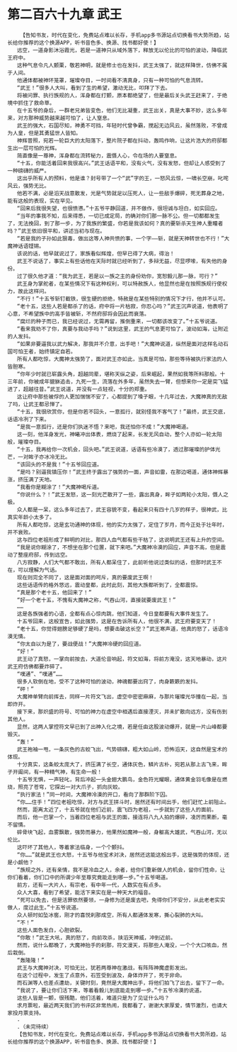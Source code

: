 # 第二百六十九章 武王
        【告知书友，时代在变化，免费站点难以长存，手机app多书源站点切换看书大势所趋，站长给你推荐的这个换源APP，听书音色多、换源、找书都好使！】
       远空，一道身影沐浴霞光，若是一道神只从域外落下，释放无以伦比的可怕的波动，降临武王府中。
       这种气息令凡人颤栗，敬若神明，就是修士也在发抖，武王太强了，就这样降世，仿佛不属于人间。
       他通体都被神环笼罩，璀璨夺目，一时间看不清真身，只有一种可怕的气息流转。
       “武王！”很多人大叫，看到了生的希望，激动无比，叩拜了下去。
       将被问罪、执行族规的人，浑身都在打颤，原本都绝望了，但是最后关头武王赶来了，于绝境中抓住了救命草。
       在十五爷的身后，一群老兄弟皆变色，他们无比凝重，武王出关，真是大事不妙，这么多年来，对方那种威势越来越可怕了，让人窒息。
       武王的强大，石国尽知，神勇不可挡，年轻时代曾争霸，搅起无边风云，虽然落败，不曾成为人皇，但是其勇猛世人皆知。
       神辉普照，宛若一轮巨大的太阳落下，整片院子都在抖动，轰鸣作响，让这片浩大的府邸都生出一层可怕的光辉。
       简直像是一尊神，浑身都在流转秘力，震慑人心，令在场的人要窒息。
       “十五，你能活着回来我很高兴。”武王话语平和，没有火气，没有发怒，但却让人感受到了一种磅礴的威严。
       这出乎所有人的预料，他是谁？封号带了一个“武”字的王，一怒风云惊，一啸长空崩，叱咤风云，强势无比。
       他若不满，必是滔天战意散发，光是气势就足以压死人，让一些敌手爆碎，死无葬身之地，能有这般的表现，实在罕见。
       “回来后我很失望，也很愤懑。”十五爷平静回道，并不做作，很坦诚与坦白，如实回应。
       “当年的事我不知，后来得悉，一切已成定局，的确对你们那一脉不公。但一切都都发生了，无法挽回，到了那一步，为了我族的繁盛，你若是我该如何？真的要斩杀天生神人重瞳者吗？”武王依旧很平和，讲述当初与现在。
       “若是我的子孙如此狠毒，做出这等人神共愤的事，一个字——斩，就是天神转世也不行！”大魔神话语铿锵。
       该说的话，他早就说过了，家族看似辉煌，但早已得了大病，得治！
       武王不说话了，事实上有些话他在天际时就已经听到了，多辩无益，尽显啰嗦，有失他的身份。
       过了很久他才道：“我为武王，若是以一族之主的身份劝你，宽恕毅儿那一脉，可行？”
       武王身为掌舵者，在某些情况下有这种权利，可以特赦族人，他显然也是在按照族规行使权力，故此这样问。
       “不行！”十五爷斩钉截铁，很生硬的拒绝，特赦是在某些特别的情况下才行，他并不认可。
       “老十五，这些人若是都杀了的话，府中将一片枯寂，你忍心吗？”武王沉声说道，他表明了心意，不希望族中的高手皆被斩，不然府邸将会因此而衰落。
       “腐烂的种子而已，我已经说过，无需再留，推倒重来，一切都该改变了。”十五爷说道。
       “看来我劝不了你，真要与我动手吗？”说到这里，武王的气息更可怕了，波动如海，让附近的人发抖。
       “如果非要逼我以武力解决，那我并不介意，出手吧！”大魔神说道，纵然是面对这样名动石国可怕王者，始终镇定自若。
       所有人都吃惊，大魔神太强势了，面对武王亦如此，当真是可怕，那些等待被执行家法的人皆胆寒。
       “你年少时就已崭露头角，超越同辈，堪称天纵之姿，后来崛起，果然如我等所料那般。十三年前，你被成年貔貅追击，九死一生，流落在外多年，虽然失去一臂，但想来你一定是突飞猛进了，超越往昔。”武王说道，并没有一点轻视，十分的郑重。
       这让府中那些被俘的人更加惴惴不安了，心都提到了嗓子眼，十几年过去，大魔神真的无敌了吗，让武王都忌惮了。
       “十五，我很欣赏你，但是你若不回头，一意孤行，就别怪我不客气了！”最终，武王交底，话语冷冽了下来。
       “是我一意孤行，还是你们执迷不悟？来吧，我还怕你不成！”大魔神喝道。
       这一刻，他浑身发光，神曦冲出体表，燃烧了起来，长发无风自动，整个人亦如一轮太阳般，璀璨夺目。
       “十五，我再给你一次机会，回头吧。”武王说道，话语有些冷漠了，透过那璀璨的护体光芒，一对眸子亦冰冷无比。
       “该回头的不是我！”十五爷回应道。
       “是吗？别逼我镇压你！”武王终于露出了强势的一面，声音如雷，在那边喝道，通体神辉暴涨，挤压满了天地。
       “我看你是糊涂了！”大魔神喝斥道。
       “你说什么？！”武王发怒，这一刻光芒散开了一些，露出真身，眸子如两轮小太阳，慑人之极。
       众人都是一呆，这么多年过去了，武王容貌不变，看起来只有四十几岁的样子，很神武，比真实年龄小太多了。
       所有人都吃惊，这是玄功通神的体现，他的实力太强了，定住了岁月，而今正处于壮年时，并不衰败。
       这与四位老祖形成了鲜明的对比，那四人血气都有些干枯了，这说明武王还有上升的空间。
       “我是说你糊涂了，不想坐在那个位置，就下来吧。”大魔神冷漠的回应，声音不高，但是震动了整座府邸，传到远空。
       八方寂静，人们大气都不敢出，所有人都呆住了，此前听他说过类似的话，但那时武王不在，可以理解为气话。
       现在则完全不同了，这是面对面的呵斥，真的要废武王啊！
       这些话语传的格外悠远，震动皇都，此时此刻，其他大族都听到了，全都震惊。
       “真是那个老十五，他回来了！”
       “好一个老十五，不愧有大魔神之称，气吞山河，直接就要废武王！”
       ……
       这是各族强者的心语，全都有点心惊肉跳，他们知道，今日皇都要有大事件发生了。
       十五爷回来，这般宣告，如此强势，这是在告诉所有人，他很不满，武王府要变天了！
       “老十五，你觉得翅膀足够硬了是吗，想要击破这长空？”武王寒声道，他真的怒了，话语冷漠无情。
       “你太自以为是了，要战便战！”大魔神冷硬的回应道。
       “好！”
       武王动了真怒，一掌向前按去，大道伦音响起，符文如海，将前方淹没，这天地暴动，这片武王府仿佛都要炸碎了。
       “噗通”、“噗通”……
       很多人软倒在地，受不了这种可怕的波动，神魂都要出窍了，肉身簌簌的发抖。
       “砰！”
       大魔神单臂向前挥去，同样一片符文飞出，虚空中密密麻麻，与那片璀璨光华撞在一起，当即炸开。
       接下来，那炽盛的符号、可怕的神力在虚空中相遇后直接湮灭，并未扩散向远方，没有伤到其他人。
       显然，这两人掌控符文早已到了出神入化之境，若是任由这股波动爆开，就是一片山峰都要毁灭。
       “轰！”
       武王袍袖一甩，一条灰色的古蛟飞出，气势磅礴，粗大如山岭，恐怖滔天，这自然是宝术的体现。
       十分真实，这条蛟太庞大了，挤压满了长空，通体灰色，鳞片古朴，宛若从那上古飞来，眸子开阖间，有一种精气神，有生命一般！
       十五爷无惧，一声轻叱，背后冲起一头金翅大鹏鸟，金色符光耀眼，通体黄金羽毛像是在燃烧，照亮了苍穹，它探出一对大爪子，抓向灰蛟。
       “执行家法！”同一时间，大魔神冷漠的开口，看向了那群阶下囚。
       “你……住手！”四位老祖吃惊，对方与武王拼斗时，居然还有时间出手，他们赶忙上前阻止。
       然而，距离太近了，十五爷就在他们近前，震飞四为老祖，一步就到了这些人的面前。
       而后，他一巴掌一个，当着四位老祖与武王的面，接连将八九人拍的爆碎，凌厉而果断，毫不留情。
       碎骨块飞起，血雾飘散，强势而暴力，他果然如魔神一般，身躯高大雄武，气吞山河，无以伦比。
       这吓坏了其他人，等着家法临身，一个个颤抖。
       “你……”就是武王也大怒，十五爷与他宝术对决，居然还这能这般出手，这是强势的体现，还是小觑他？
       “族规之外，还有亲情，我不是冷血之人，余者，给你们重新做人的机会，留你们性命，让你们看着，你们口中的所谓少年至尊究竟能走到哪一步。”十五爷喝道。
       前方，还有一大片人，有宗老，有中年一代，人数实在有点多。
       众人大喜，看到了希望，能活下来实在是一种天大的福音。
       “死可以免去，但是活罪依然要领，一身修为还是废去吧，免得你们不安分，从此老老实实做人，度过此生。”十五爷说道。
       众人顿时如坠冰窖，刚才的喜悦刹那成空，所有人都通体发寒，撕心裂肺的大叫。
       “不！”
       这些人面色发白，心胆欲裂。
       “你敢！”武王大吼，真的怒了，向前攻杀，挟滔天神威，冲到近前。
       然而，说什么都晚了，大魔神抬手的刹那，符文漫天，将那些人淹没，一个个大口咳血，然后栽倒。
       “轰隆隆！”
       武王与大魔神对决，可怕无比，犹若两尊神在激战，有阵阵神魔虚影发出。
       在这个过程中，发生了点意外，石笠受到波及，身体炸开了，死于非命。
       而石渊等人也差点遭劫，关键时刻，竟然是大魔神出手，将他们拍飞了出去，留下了一命。
       “我说了，要让你们活下来，等着看毅儿到底能走到哪一步。”十五爷冷漠的说道。
       这些人皆是一颤，很残酷，他们活着，难道只是为了见证什么吗？
       求月票啦，最近两天我们的书评区非常热闹，我都看了，谢谢大家厚爱，情节激烈，也请大家投月票支持。
       .
       .（未完待续）
       【告知书友，时代在变化，免费站点难以长存，手机app多书源站点切换看书大势所趋，站长给你推荐的这个换源APP，听书音色多、换源、找书都好使！】
